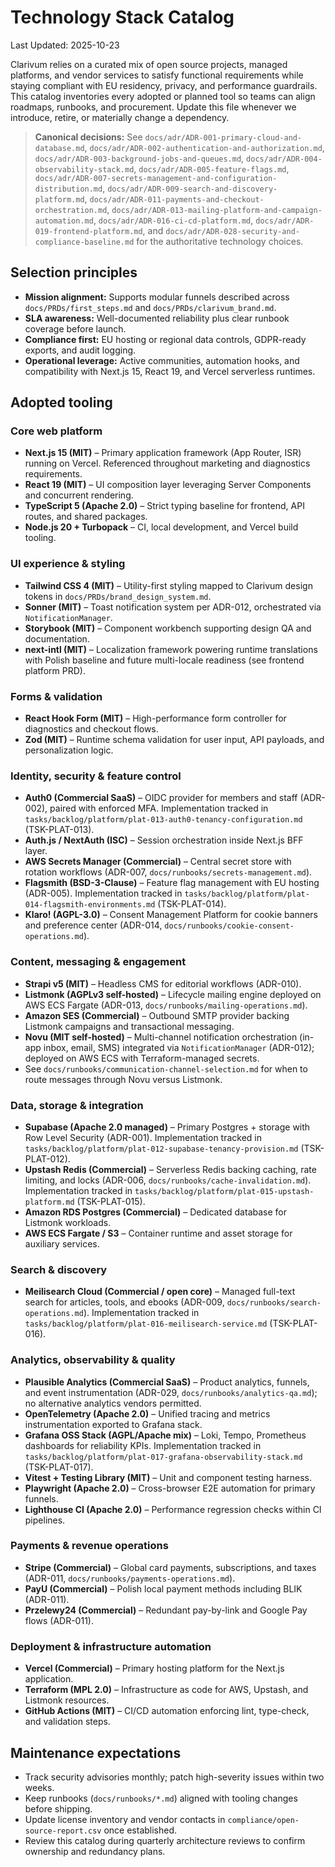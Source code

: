# Technology Stack Catalog
Last Updated: 2025-10-23

Clarivum relies on a curated mix of open source projects, managed platforms, and vendor services to satisfy functional requirements while staying compliant with EU residency, privacy, and performance guardrails. This catalog inventories every adopted or planned tool so teams can align roadmaps, runbooks, and procurement. Update this file whenever we introduce, retire, or materially change a dependency.

> **Canonical decisions:** See `docs/adr/ADR-001-primary-cloud-and-database.md`, `docs/adr/ADR-002-authentication-and-authorization.md`, `docs/adr/ADR-003-background-jobs-and-queues.md`, `docs/adr/ADR-004-observability-stack.md`, `docs/adr/ADR-005-feature-flags.md`, `docs/adr/ADR-007-secrets-management-and-configuration-distribution.md`, `docs/adr/ADR-009-search-and-discovery-platform.md`, `docs/adr/ADR-011-payments-and-checkout-orchestration.md`, `docs/adr/ADR-013-mailing-platform-and-campaign-automation.md`, `docs/adr/ADR-016-ci-cd-platform.md`, `docs/adr/ADR-019-frontend-platform.md`, and `docs/adr/ADR-028-security-and-compliance-baseline.md` for the authoritative technology choices.

## Selection principles
- **Mission alignment:** Supports modular funnels described across `docs/PRDs/first_steps.md` and `docs/PRDs/clarivum_brand.md`.
- **SLA awareness:** Well-documented reliability plus clear runbook coverage before launch.
- **Compliance first:** EU hosting or regional data controls, GDPR-ready exports, and audit logging.
- **Operational leverage:** Active communities, automation hooks, and compatibility with Next.js 15, React 19, and Vercel serverless runtimes.

## Adopted tooling

### Core web platform
- **Next.js 15 (MIT)** – Primary application framework (App Router, ISR) running on Vercel. Referenced throughout marketing and diagnostics requirements.
- **React 19 (MIT)** – UI composition layer leveraging Server Components and concurrent rendering.
- **TypeScript 5 (Apache 2.0)** – Strict typing baseline for frontend, API routes, and shared packages.
- **Node.js 20 + Turbopack** – CI, local development, and Vercel build tooling.

### UI experience & styling
- **Tailwind CSS 4 (MIT)** – Utility-first styling mapped to Clarivum design tokens in `docs/PRDs/brand_design_system.md`.
- **Sonner (MIT)** – Toast notification system per ADR-012, orchestrated via `NotificationManager`.
- **Storybook (MIT)** – Component workbench supporting design QA and documentation.
- **next-intl (MIT)** – Localization framework powering runtime translations with Polish baseline and future multi-locale readiness (see frontend platform PRD).

### Forms & validation
- **React Hook Form (MIT)** – High-performance form controller for diagnostics and checkout flows.
- **Zod (MIT)** – Runtime schema validation for user input, API payloads, and personalization logic.

### Identity, security & feature control
- **Auth0 (Commercial SaaS)** – OIDC provider for members and staff (ADR-002), paired with enforced MFA. Implementation tracked in `tasks/backlog/platform/plat-013-auth0-tenancy-configuration.md` (TSK-PLAT-013).
- **Auth.js / NextAuth (ISC)** – Session orchestration inside Next.js BFF layer.
- **AWS Secrets Manager (Commercial)** – Central secret store with rotation workflows (ADR-007, `docs/runbooks/secrets-management.md`).
- **Flagsmith (BSD-3-Clause)** – Feature flag management with EU hosting (ADR-005). Implementation tracked in `tasks/backlog/platform/plat-014-flagsmith-environments.md` (TSK-PLAT-014).
- **Klaro! (AGPL-3.0)** – Consent Management Platform for cookie banners and preference center (ADR-014, `docs/runbooks/cookie-consent-operations.md`).

### Content, messaging & engagement
- **Strapi v5 (MIT)** – Headless CMS for editorial workflows (ADR-010).
- **Listmonk (AGPLv3 self-hosted)** – Lifecycle mailing engine deployed on AWS ECS Fargate (ADR-013, `docs/runbooks/mailing-operations.md`).
- **Amazon SES (Commercial)** – Outbound SMTP provider backing Listmonk campaigns and transactional messaging.
- **Novu (MIT self-hosted)** – Multi-channel notification orchestration (in-app inbox, email, SMS) integrated via `NotificationManager` (ADR-012); deployed on AWS ECS with Terraform-managed secrets.
- See `docs/runbooks/communication-channel-selection.md` for when to route messages through Novu versus Listmonk.

### Data, storage & integration
- **Supabase (Apache 2.0 managed)** – Primary Postgres + storage with Row Level Security (ADR-001). Implementation tracked in `tasks/backlog/platform/plat-012-supabase-tenancy-provision.md` (TSK-PLAT-012).
- **Upstash Redis (Commercial)** – Serverless Redis backing caching, rate limiting, and locks (ADR-006, `docs/runbooks/cache-invalidation.md`). Implementation tracked in `tasks/backlog/platform/plat-015-upstash-platform.md` (TSK-PLAT-015).
- **Amazon RDS Postgres (Commercial)** – Dedicated database for Listmonk workloads.
- **AWS ECS Fargate / S3** – Container runtime and asset storage for auxiliary services.

### Search & discovery
- **Meilisearch Cloud (Commercial / open core)** – Managed full-text search for articles, tools, and ebooks (ADR-009, `docs/runbooks/search-operations.md`). Implementation tracked in `tasks/backlog/platform/plat-016-meilisearch-service.md` (TSK-PLAT-016).

### Analytics, observability & quality
- **Plausible Analytics (Commercial SaaS)** – Product analytics, funnels, and event instrumentation (ADR-029, `docs/runbooks/analytics-qa.md`); no alternative analytics vendors permitted.
- **OpenTelemetry (Apache 2.0)** – Unified tracing and metrics instrumentation exported to Grafana stack.
- **Grafana OSS Stack (AGPL/Apache mix)** – Loki, Tempo, Prometheus dashboards for reliability KPIs. Implementation tracked in `tasks/backlog/platform/plat-017-grafana-observability-stack.md` (TSK-PLAT-017).
- **Vitest + Testing Library (MIT)** – Unit and component testing harness.
- **Playwright (Apache 2.0)** – Cross-browser E2E automation for primary funnels.
- **Lighthouse CI (Apache 2.0)** – Performance regression checks within CI pipelines.

### Payments & revenue operations
- **Stripe (Commercial)** – Global card payments, subscriptions, and taxes (ADR-011, `docs/runbooks/payments-operations.md`).
- **PayU (Commercial)** – Polish local payment methods including BLIK (ADR-011).
- **Przelewy24 (Commercial)** – Redundant pay-by-link and Google Pay flows (ADR-011).

### Deployment & infrastructure automation
- **Vercel (Commercial)** – Primary hosting platform for the Next.js application.
- **Terraform (MPL 2.0)** – Infrastructure as code for AWS, Upstash, and Listmonk resources.
- **GitHub Actions (MIT)** – CI/CD automation enforcing lint, type-check, and validation steps.

## Maintenance expectations
- Track security advisories monthly; patch high-severity issues within two weeks.
- Keep runbooks (`docs/runbooks/*.md`) aligned with tooling changes before shipping.
- Update license inventory and vendor contacts in `compliance/open-source-report.csv` once established.
- Review this catalog during quarterly architecture reviews to confirm ownership and redundancy plans.
